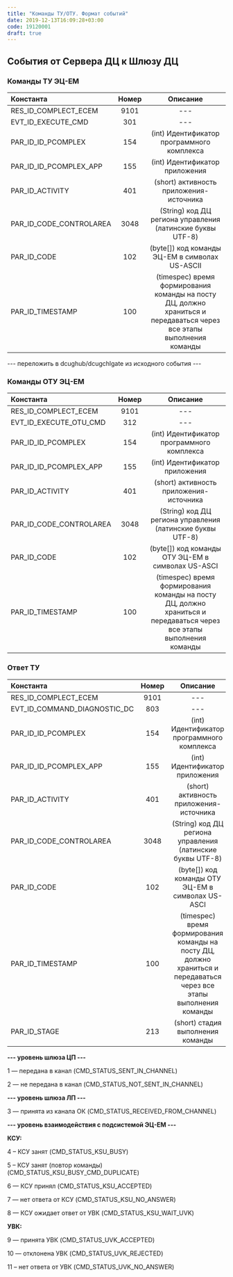 ```yaml
---
title: "Команды ТУ/ОТУ. Формат событий"
date: 2019-12-13T16:09:28+03:00
code: 19120001
draft: true
---
```


## События от Сервера ДЦ к Шлюзу ДЦ

### Команды ТУ ЭЦ-ЕМ
| Константа               | Номер |                                                       Описание                                                        |
|:------------------------|:-----:|:---------------------------------------------------------------------------------------------------------------------:|
| RES_ID_COMPLECT_ECEM    | 9101  |                                                          ---                                                          |
| EVT_ID_EXECUTE_CMD      |  301  |                                                          ---                                                          |
| PAR_ID_ID_PCOMPLEX      |  154  |                                      (int) Идентификатор программного комплекса                                       |
| PAR_ID_ID_PCOMPLEX_APP  |  155  |                                            (int) Идентификатор приложения                                             |
| PAR_ID_ACTIVITY         |  401  |                                        (short) активность приложения-источника                                        |
| PAR_ID_CODE_CONTROLAREA | 3048  |                              (String) код ДЦ региона управления (латинские буквы UTF-8)                               |
| PAR_ID_CODE             |  102  |                                    (byte[]) код команды ЭЦ-ЕМ в символах US-ASCII                                     |
| PAR_ID_TIMESTAMP        |  100  | (timespec) время формирования команды на посту ДЦ, должно храниться и передаваться через все этапы выполнения команды |
--- переложить в dcughub/dcugchlgate из исходного события ---
### Команды ОТУ ЭЦ-ЕМ
| Константа               | Номер |                                                       Описание                                                        |
|:------------------------|:-----:|:---------------------------------------------------------------------------------------------------------------------:|
| RES_ID_COMPLECT_ECEM    | 9101  |                                                          ---                                                          |
| EVT_ID_EXECUTE_OTU_CMD  |  312  |                                                          ---                                                          |
| PAR_ID_ID_PCOMPLEX      |  154  |                                      (int) Идентификатор программного комплекса                                       |
| PAR_ID_ID_PCOMPLEX_APP  |  155  |                                            (int) Идентификатор приложения                                             |
| PAR_ID_ACTIVITY         |  401  |                                        (short) активность приложения-источника                                        |
| PAR_ID_CODE_CONTROLAREA | 3048  |                              (String) код ДЦ региона управления (латинские буквы UTF-8)                               |
| PAR_ID_CODE             |  102  |                                   (byte[]) код команды ОТУ ЭЦ-ЕМ в символах US-ASCI                                   |
| PAR_ID_TIMESTAMP        |  100  | (timespec) время формирования команды на посту ДЦ, должно храниться и передаваться через все этапы выполнения команды |
### Ответ ТУ
| Константа                    | Номер |                                                       Описание                                                        |
|:-----------------------------|:-----:|:---------------------------------------------------------------------------------------------------------------------:|
| RES_ID_COMPLECT_ECEM         | 9101  |                                                          ---                                                          |
| EVT_ID_COMMAND_DIAGNOSTIC_DC |  803  |                                                          ---                                                          |
| PAR_ID_ID_PCOMPLEX           |  154  |                                      (int) Идентификатор программного комплекса                                       |
| PAR_ID_ID_PCOMPLEX_APP       |  155  |                                            (int) Идентификатор приложения                                             |
| PAR_ID_ACTIVITY              |  401  |                                        (short) активность приложения-источника                                        |
| PAR_ID_CODE_CONTROLAREA      | 3048  |                              (String) код ДЦ региона управления (латинские буквы UTF-8)                               |
| PAR_ID_CODE                  |  102  |                                   (byte[]) код команды ОТУ ЭЦ-ЕМ в символах US-ASCI                                   |
| PAR_ID_TIMESTAMP             |  100  | (timespec) время формирования команды на посту ДЦ, должно храниться и передаваться через все этапы выполнения команды |
| PAR_ID_STAGE                 |  213  |                                           (short) стадия выполнения команды                                           |
**--- уровень шлюза ЦП ---**

1 — передана в канал (CMD_STATUS_SENT_IN_CHANNEL)

2 — не передана в канал (CMD_STATUS_NOT_SENT_IN_CHANNEL)

**--- уровень шлюза ЛП ---**

3 — принята из канала ОК (CMD_STATUS_RECEIVED_FROM_CHANNEL)

**--- уровень взаимодействия с подсистемой ЭЦ-ЕМ ---**

**КСУ:**

4 – КСУ занят (CMD_STATUS_KSU_BUSY)

5 – КСУ занят (повтор команды) (CMD_STATUS_KSU_BUSY_CMD_DUPLICATE)

6 — КСУ принял (CMD_STATUS_KSU_ACCEPTED)

7 — нет ответа от КСУ (CMD_STATUS_KSU_NO_ANSWER)

8 — КСУ ожидает ответ от УВК (CMD_STATUS_KSU_WAIT_UVK)

**УВК:**

9 — принята УВК (CMD_STATUS_UVK_ACCEPTED)

10 — отклонена УВК (CMD_STATUS_UVK_REJECTED)

11 – нет ответа от УВК (CMD_STATUS_UVK_NO_ANSWER)
